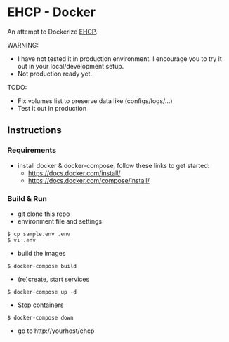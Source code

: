 # EHCP - Docker

An attempt to Dockerize [EHCP](http://www.ehcp.net/).


WARNING:
* I have not tested it in production environment. I encourage you
  to try it out in your local/development setup.
* Not production ready yet.

TODO:
* Fix volumes list to preserve data like (configs/logs/...)
* Test it out in production


## Instructions
### Requirements
* install docker & docker-compose, follow these links to get started:
  * https://docs.docker.com/install/
  * https://docs.docker.com/compose/install/

### Build & Run
* git clone this repo
* environment file and settings
```shell
$ cp sample.env .env
$ vi .env
```
* build the images
```shell
$ docker-compose build
```
* (re)create, start services
```shell
$ docker-compose up -d
```
* Stop containers
```shell
$ docker-compose down
```
* go to http://yourhost/ehcp
